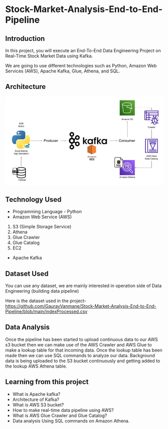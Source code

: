# Stock-Market-Analysis-End-to-End-Pipeline

## Introduction 
In this project, you will execute an End-To-End Data Engineering Project on Real-Time Stock Market Data using Kafka.

We are going to use different technologies such as Python, Amazon Web Services (AWS), Apache Kafka, Glue, Athena, and SQL.

## Architecture 
<img src="Architecture.jpg">

## Technology Used
- Programming Language - Python
- Amazon Web Service (AWS)
1. S3 (Simple Storage Service)
2. Athena
3. Glue Crawler
4. Glue Catalog
5. EC2
- Apache Kafka


## Dataset Used
You can use any dataset, we are mainly interested in operation side of Data Engineering (building data pipeline) 

Here is the dataset used in the project- https://github.com/GauravVanmane/Stock-Market-Analysis-End-to-End-Pipeline/blob/main/indexProcessed.csv

## Data Analysis
Once the pipeline has been started to upload continuous data to our AWS s3 bucket then we can make use of the AWS Crawler and AWS Glue to make a lookup table for that incoming data. Once the lookup table has been made then we can use SQL commands to analyze our data. Background data is being uploaded to the S3 bucket continuously and getting added to the lookup AWS Athena table. 

## Learning from this project 
- What is Apache kafka?
- Architecture of Kafka?
- What is AWS S3 bucket?
- How to make real-time data pipeline using AWS?
- What is AWS Glue Crawler and Glue Catalog?
- Data analysis Using SQL commands on Amazon Athena.

